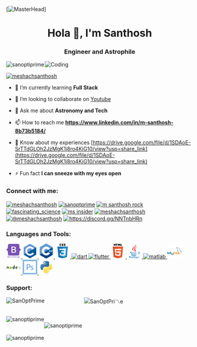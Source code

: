 [![MasterHead](https://www.google.com/url?sa=i&url=https%3A%2F%2Fjpallus.tumblr.com%2Fpost%2F165728429935%2Fsome-chill-space-gifs-for-when-you-just-kinda-want&psig=AOvVaw0ULSoV6-Ec0lgt2i4Ivwd4&ust=1667484035451000&source=images&cd=vfe&ved=0CA0QjRxqFwoTCJCYxJ7Uj_sCFQAAAAAdAAAAABAD)]
<h1 align="center">Hola 👋, I'm Santhosh</h1>
<h3 align="center">Engineer and Astrophile</h3>
<img align="right" alt="Coding" width="400" src= "https://tenor.com/view/anime-pretty-sky-shooting-stars-night-sky-view-gif-16592234">
<p align="left"> <img src="https://komarev.com/ghpvc/?username=sanoptiprime&label=Profile%20views&color=0e75b6&style=flat" alt="sanoptiprime" /> </p>

<p align="left"> <a href="https://twitter.com/meshachsanthosh" target="blank"><img src="https://img.shields.io/twitter/follow/meshachsanthosh?logo=twitter&style=for-the-badge" alt="meshachsanthosh" /></a> </p>

- 🌱 I’m currently learning **Full Stack**

- 👯 I’m looking to collaborate on [Youtube](https://www.youtube.com/c/MSInsider)

- 💬 Ask me about **Astronomy and Tech**

- 📫 How to reach me **https://www.linkedin.com/in/m-santhosh-8b73b5184/**

- 📄 Know about my experiences [https://drive.google.com/file/d/1SDAoE-SrTTdGLOh2JzMgK1j8ro4KiG10/view?usp=share_link](https://drive.google.com/file/d/1SDAoE-SrTTdGLOh2JzMgK1j8ro4KiG10/view?usp=share_link)

- ⚡ Fun fact **I can sneeze with my eyes open**

<h3 align="left">Connect with me:</h3>
<p align="left">
<a href="https://twitter.com/meshachsanthosh" target="blank"><img align="center" src="https://raw.githubusercontent.com/rahuldkjain/github-profile-readme-generator/master/src/images/icons/Social/twitter.svg" alt="meshachsanthosh" height="30" width="40" /></a>
<a href="https://stackoverflow.com/users/sanoptprime" target="blank"><img align="center" src="https://raw.githubusercontent.com/rahuldkjain/github-profile-readme-generator/master/src/images/icons/Social/stack-overflow.svg" alt="sanoptprime" height="30" width="40" /></a>
<a href="https://fb.com/m santhosh rock" target="blank"><img align="center" src="https://raw.githubusercontent.com/rahuldkjain/github-profile-readme-generator/master/src/images/icons/Social/facebook.svg" alt="m santhosh rock" height="30" width="40" /></a>
<a href="https://instagram.com/fascinating_science" target="blank"><img align="center" src="https://raw.githubusercontent.com/rahuldkjain/github-profile-readme-generator/master/src/images/icons/Social/instagram.svg" alt="fascinating_science" height="30" width="40" /></a>
<a href="https://www.youtube.com/c/ms insider" target="blank"><img align="center" src="https://raw.githubusercontent.com/rahuldkjain/github-profile-readme-generator/master/src/images/icons/Social/youtube.svg" alt="ms insider" height="30" width="40" /></a>
<a href="https://www.hackerrank.com/meshachsanthosh" target="blank"><img align="center" src="https://raw.githubusercontent.com/rahuldkjain/github-profile-readme-generator/master/src/images/icons/Social/hackerrank.svg" alt="meshachsanthosh" height="30" width="40" /></a>
<a href="https://www.hackerearth.com/@meshachsanthosh" target="blank"><img align="center" src="https://raw.githubusercontent.com/rahuldkjain/github-profile-readme-generator/master/src/images/icons/Social/hackerearth.svg" alt="@meshachsanthosh" height="30" width="40" /></a>
<a href="https://discord.gg/https://discord.gg/NNTnbHRn" target="blank"><img align="center" src="https://raw.githubusercontent.com/rahuldkjain/github-profile-readme-generator/master/src/images/icons/Social/discord.svg" alt="https://discord.gg/NNTnbHRn" height="30" width="40" /></a>
</p>

<h3 align="left">Languages and Tools:</h3>
<p align="left"> <a href="https://getbootstrap.com" target="_blank" rel="noreferrer"> <img src="https://raw.githubusercontent.com/devicons/devicon/master/icons/bootstrap/bootstrap-plain-wordmark.svg" alt="bootstrap" width="40" height="40"/> </a> <a href="https://www.cprogramming.com/" target="_blank" rel="noreferrer"> <img src="https://raw.githubusercontent.com/devicons/devicon/master/icons/c/c-original.svg" alt="c" width="40" height="40"/> </a> <a href="https://www.w3schools.com/cpp/" target="_blank" rel="noreferrer"> <img src="https://raw.githubusercontent.com/devicons/devicon/master/icons/cplusplus/cplusplus-original.svg" alt="cplusplus" width="40" height="40"/> </a> <a href="https://www.w3schools.com/css/" target="_blank" rel="noreferrer"> <img src="https://raw.githubusercontent.com/devicons/devicon/master/icons/css3/css3-original-wordmark.svg" alt="css3" width="40" height="40"/> </a> <a href="https://dart.dev" target="_blank" rel="noreferrer"> <img src="https://www.vectorlogo.zone/logos/dartlang/dartlang-icon.svg" alt="dart" width="40" height="40"/> </a> <a href="https://flutter.dev" target="_blank" rel="noreferrer"> <img src="https://www.vectorlogo.zone/logos/flutterio/flutterio-icon.svg" alt="flutter" width="40" height="40"/> </a> <a href="https://www.w3.org/html/" target="_blank" rel="noreferrer"> <img src="https://raw.githubusercontent.com/devicons/devicon/master/icons/html5/html5-original-wordmark.svg" alt="html5" width="40" height="40"/> </a> <a href="https://www.java.com" target="_blank" rel="noreferrer"> <img src="https://raw.githubusercontent.com/devicons/devicon/master/icons/java/java-original.svg" alt="java" width="40" height="40"/> </a> <a href="https://www.mathworks.com/" target="_blank" rel="noreferrer"> <img src="https://upload.wikimedia.org/wikipedia/commons/2/21/Matlab_Logo.png" alt="matlab" width="40" height="40"/> </a> <a href="https://www.mysql.com/" target="_blank" rel="noreferrer"> <img src="https://raw.githubusercontent.com/devicons/devicon/master/icons/mysql/mysql-original-wordmark.svg" alt="mysql" width="40" height="40"/> </a> <a href="https://nodejs.org" target="_blank" rel="noreferrer"> <img src="https://raw.githubusercontent.com/devicons/devicon/master/icons/nodejs/nodejs-original-wordmark.svg" alt="nodejs" width="40" height="40"/> </a> <a href="https://www.photoshop.com/en" target="_blank" rel="noreferrer"> <img src="https://raw.githubusercontent.com/devicons/devicon/master/icons/photoshop/photoshop-line.svg" alt="photoshop" width="40" height="40"/> </a> <a href="https://www.python.org" target="_blank" rel="noreferrer"> <img src="https://raw.githubusercontent.com/devicons/devicon/master/icons/python/python-original.svg" alt="python" width="40" height="40"/> </a> </p>

<h3 align="left">Support:</h3>
<p><a href="https://www.buymeacoffee.com/SanOptPrime"> <img align="left" src="https://cdn.buymeacoffee.com/buttons/v2/default-yellow.png" height="50" width="210" alt="SanOptPrime" /></a><a href="https://ko-fi.com/SanOptPri〽e"> <img align="left" src="https://cdn.ko-fi.com/cdn/kofi3.png?v=3" height="50" width="210" alt="SanOptPri〽e" /></a></p><br><br>

<p><img align="left" src="https://github-readme-stats.vercel.app/api/top-langs?username=sanoptiprime&show_icons=true&locale=en&layout=compact" alt="sanoptiprime" /></p>

<p>&nbsp;<img align="center" src="https://github-readme-stats.vercel.app/api?username=sanoptiprime&show_icons=true&locale=en" alt="sanoptiprime" /></p>

<p><img align="center" src="https://github-readme-streak-stats.herokuapp.com/?user=sanoptiprime&" alt="sanoptiprime" /></p>
